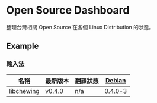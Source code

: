 # Open Source Dashboard

整理台灣相關 Open Source 在各個 Linux Distribution 的狀態。

## Example

### 輸入法

|名稱|最新版本|翻譯狀態|[Debian](https://www.debian.org/)|
|----|--------|--------|------|
|[libchewing](https://github.com/chewing/libchewing)|[v0.4.0](https://github.com/chewing/libchewing/releases)|n/a|[0.4.0-3](https://tracker.debian.org/pkg/libchewing)|
